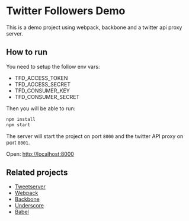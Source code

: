 # Twitter Followers Demo

This is a demo project using webpack, backbone and a twitter api proxy server.

## How to run

You need to setup the follow env vars:

* TFD_ACCESS_TOKEN
* TFD_ACCESS_SECRET
* TFD_CONSUMER_KEY
* TFD_CONSUMER_SECRET

Then you will be able to run:

```bash
npm install
npm start
```

The server will start the project on port `8000` and the twitter API proxy on port `8001`.

Open: [http://localhost:8000](http://localhost:8000)

## Related projects

* [Tweetserver](https://github.com/jamesallardice/tweetserver)
* [Webpack](https://webpack.github.io/)
* [Backbone](http://backbonejs.org/)
* [Underscore](http://underscorejs.org/)
* [Babel](https://babeljs.io/)
